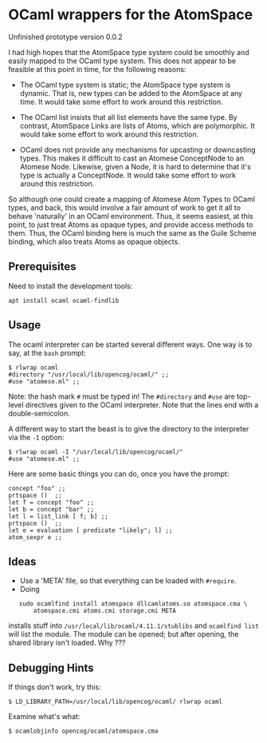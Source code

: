 
OCaml wrappers for the AtomSpace
================================

Unfinished prototype version 0.0.2

I had high hopes that the AtomSpace type system could be smoothly and
easily mapped to the OCaml type system. This does not appear to be
feasible at this point in time, for the following reasons:

* The OCaml type system is static; the AtomSpace type system is dynamic.
  That is, new types can be added to the AtomSpace at any time. It would
  take some effort to work around this restriction.

* The OCaml list insists that all list elements have the same type.
  By contrast, AtomSpace Links are lists of Atoms, which are
  polymorphic. It would take some effort to work around this restriction.

* OCaml does not provide any mechanisms for upcasting or downcasting
  types. This makes it difficult to cast an Atomese ConceptNode to an
  Atomese Node. Likewise, given a Node, it is hard to determine that
  it's type is actually a ConceptNode. It would take some effort to
  work around this restriction.

So although one could create a mapping of Atomese Atom Types to OCaml
types, and back, this would involve a fair amount of work to get it all
to behave 'naturally' in an OCaml environment.  Thus, it seems easiest,
at this point, to just treat Atoms as opaque types, and provide access
methods to them.  Thus, the OCaml binding here is much the same as the
Guile Scheme binding, which also treats Atoms as opaque objects.

Prerequisites
-------------
Need to install the development tools:
```
apt install ocaml ocaml-findlib
```

Usage
-----

The ocaml interpreter can be started several different ways.
One way is to say, at the `bash` prompt:
```
$ rlwrap ocaml
#directory "/usr/local/lib/opencog/ocaml/" ;;
#use "atomese.ml" ;;
```
Note: the hash mark `#` must be typed in! The `#directory` and `#use`
are top-level directives given to the OCaml interpreter. Note that the
lines end with a double-semicolon.

A different way to start the beast is to give the directory to the
interpreter via the `-I` option:
```
$ rlwrap ocaml -I "/usr/local/lib/opencog/ocaml/"
#use "atomese.ml" ;;
```

Here are some basic things you can do, once you have the prompt:
```
concept "foo" ;;
prtspace ()  ;;
let f = concept "foo" ;;
let b = concept "bar" ;;
let l = list_link [ f; b] ;;
prtspace ()  ;;
let e = evaluation [ predicate "likely"; l] ;;
atom_sexpr e ;;
```

Ideas
-----
* Use a 'META' file, so that everything can be loaded with `#require`.
* Doing
```
   sudo ocamlfind install atomspace dllcamlatoms.so atomspace.cma \
       atomspace.cmi atoms.cmi storage.cmi META
```
  installs stuff into `/usr/local/lib/ocaml/4.11.1/stublibs` and
  `ocamlfind list` will list the module. The module can be opened;
  but after opening, the shared library isn't loaded. Why ???

Debugging Hints
---------------
If things don't work, try this:
```
$ LD_LIBRARY_PATH=/usr/local/lib/opencog/ocaml/ rlwrap ocaml
```

Examine what's what:
```
$ ocamlobjinfo opencog/ocaml/atomspace.cma
```
